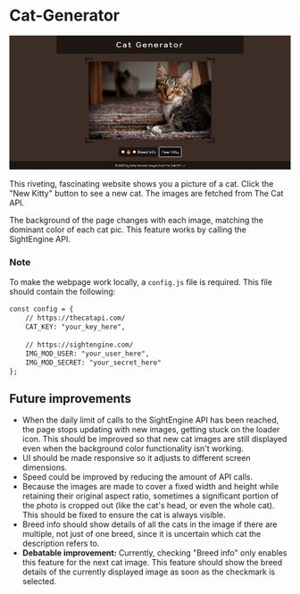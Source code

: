 # Cat-Generator

![Cat Generator Screenshot](page-screenshot.jpg)

This riveting, fascinating website shows you a picture of a cat. Click the "New Kitty" button to see a new cat. The images are fetched from The Cat API.

The background of the page changes with each image, matching the dominant color of each cat pic. This feature works by calling the SightEngine API.

### Note

To make the webpage work locally, a `config.js` file is required. This file should contain the following:

    const config = {
        // https://thecatapi.com/
        CAT_KEY: "your_key_here",
        
        // https://sightengine.com/
        IMG_MOD_USER: "your_user_here",
        IMG_MOD_SECRET: "your_secret_here"
    };

## Future improvements

- When the daily limit of calls to the SightEngine API has been reached, the page stops updating with new images, getting stuck on the loader icon. This should be improved so that new cat images are still displayed even when the background color functionality isn't working.
- UI should be made responsive so it adjusts to different screen dimensions.
- Speed could be improved by reducing the amount of API calls.
- Because the images are made to cover a fixed width and height while retaining their original aspect ratio, sometimes a significant portion of the photo is cropped out (like the cat's head, or even the whole cat). This should be fixed to ensure the cat is always visible.
- Breed info should show details of all the cats in the image if there are multiple, not just of one breed, since it is uncertain which cat the description refers to.
- **Debatable improvement:** Currently, checking "Breed info" only enables this feature for the next cat image. This feature should show the breed details of the currently displayed image as soon as the checkmark is selected.